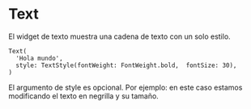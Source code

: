 # Text
El widget de texto muestra una cadena de texto con un solo estilo.
```
Text(
  'Hola mundo',
  style: TextStyle(fontWeight: FontWeight.bold,  fontSize: 30),
)
```
El argumento de style es opcional. Por ejemplo: en este caso estamos modificando el texto en negrilla y su tamaño.
